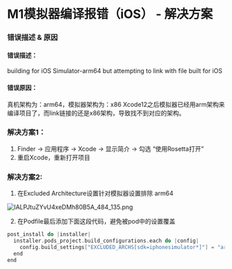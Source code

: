 # M1模拟器编译报错（iOS） - 解决方案

### 错误描述 & 原因
#### 错误描述：
 building for iOS Simulator-arm64 but attempting to link with file built for iOS 
#### 错误原因：
真机架构为：arm64，模拟器架构为：x86
Xcode12之后模拟器已经用arm架构来编译项目了，而link链接的还是x86架构，导致找不到对应的架构。

###  解决方案1：

1.  Finder -> 应用程序 -> Xcode -> 显示简介 -> 勾选 “使用Rosetta打开” 
2. 重启Xcode，重新打开项目

### 解决方案2: 

1. 在Excluded Architecture设置针对模拟器设置排除 arm64

![lALPJtuZYvU4xeDMh80B5A_484_135.png](https://gw.alicdn.com/imgextra/i3/O1CN01xNGsHt1jQk7UGOA8v_!!6000000004543-2-tps-484-135.png)

2.  在Podfile最后添加下面这段代码，避免被pod中的设置覆盖
```objectivec
post_install do |installer|
  installer.pods_project.build_configurations.each do |config|
    config.build_settings["EXCLUDED_ARCHS[sdk=iphonesimulator*]"] = "arm64"
  end
end
```
